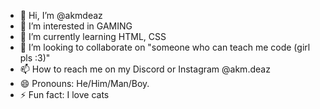 - 👋 Hi, I’m @akmdeaz
- 👀 I’m interested in GAMING
- 🌱 I’m currently learning HTML, CSS
- 💞️ I’m looking to collaborate on "someone who can teach me code (girl pls :3)"
- 📫 How to reach me on my Discord or Instagram @akm.deaz
- 😄 Pronouns: He/Him/Man/Boy.
- ⚡ Fun fact: I love cats

<!---
akmdeaz/akmdeaz is a ✨ special ✨ repository because its `README.md` (this file) appears on your GitHub profile.
You can click the Preview link to take a look at your changes.
--->
